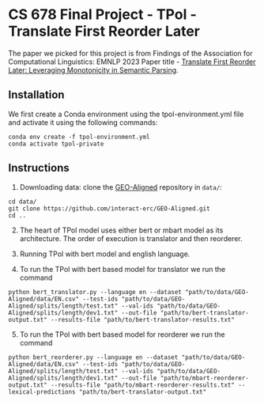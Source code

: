 # CS 678 Final Project - TPol - Translate First Reorder Later
The paper we picked for this project is from Findings of the Association for Computational Linguistics: EMNLP 2023 
Paper title - [Translate First Reorder Later: Leveraging Monotonicity in Semantic Parsing](https://arxiv.org/pdf/2210.04878.pdf).


## Installation
We first create a Conda environment using the tpol-environment.yml file and activate it using the following commands:
```
conda env create -f tpol-environment.yml
conda activate tpol-private
```

## Instructions

1. Downloading data: clone the [GEO-Aligned](https://github.com/interact-erc/GEO-Aligned) repository in `data/`:
```
cd data/
git clone https://github.com/interact-erc/GEO-Aligned.git
cd ..
```
2. The heart of TPol model uses either bert or mbart model as its architecture. The order of execution is translator and then reorderer. 

3. Running TPol with bert model and english language.
4. To run the TPol with bert based model for translator we run the command 
```
python bert_translator.py --language en --dataset "path/to/data/GEO-Aligned/data/EN.csv" --test-ids "path/to/data/GEO-Aligned/splits/length/test.txt" --val-ids "path/to/data/GEO-Aligned/splits/length/dev1.txt" --out-file "path/to/bert-translator-output.txt" --results-file "path/to/bert-translator-results.txt"
```

5. To run the TPol with bert based model for reorderer we run the command 
```
python bert_reorderer.py --language en --dataset "path/to/data/GEO-Aligned/data/EN.csv" --test-ids "path/to/data/GEO-Aligned/splits/length/test.txt" --val-ids "path/to/data/GEO-Aligned/splits/length/dev1.txt" --out-file "path/to/mbart-reorderer-output.txt" --results-file "path/to/mbart-reorderer-results.txt" --lexical-predictions "path/to/bert-translator-output.txt"
```
